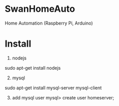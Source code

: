 SwanHomeAuto
==================

Home Automation (Raspberry Pi, Arduino)

Install
==================

1. nodejs

sudo apt-get install nodejs

2. mysql

sudo apt-get install mysql-server mysql-client

3. add mysql user
mysql> create user homeserver;
